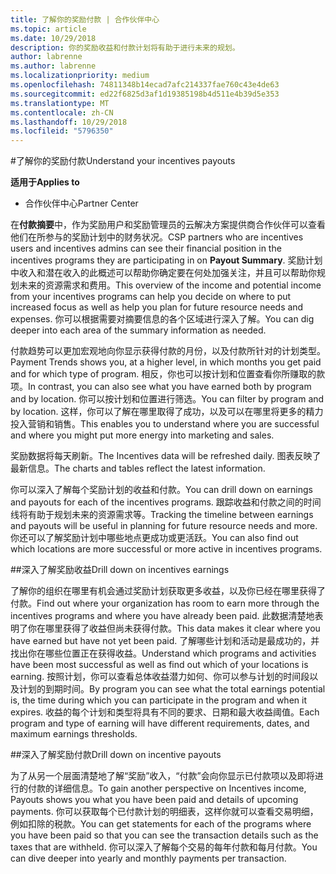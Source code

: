 ```yaml
---
title: 了解你的奖励付款 | 合作伙伴中心
ms.topic: article
ms.date: 10/29/2018
description: 你的奖励收益和付款计划将有助于进行未来的规划。
author: labrenne
ms.author: labrenne
ms.localizationpriority: medium
ms.openlocfilehash: 74811348b14ecad7afc214337fae760c43e4de63
ms.sourcegitcommit: ed22f6825d3af1d19385198b4d511e4b39d5e353
ms.translationtype: MT
ms.contentlocale: zh-CN
ms.lasthandoff: 10/29/2018
ms.locfileid: "5796350"
---
```

#<a name="understand-your-incentives-payouts"></a><span data-ttu-id="80a90-103">了解你的奖励付款</span><span class="sxs-lookup"><span data-stu-id="80a90-103">Understand your incentives payouts</span></span>

**<span data-ttu-id="80a90-104">适用于</span><span class="sxs-lookup"><span data-stu-id="80a90-104">Applies to</span></span>**

-  <span data-ttu-id="80a90-105">合作伙伴中心</span><span class="sxs-lookup"><span data-stu-id="80a90-105">Partner Center</span></span>


<span data-ttu-id="80a90-106">在**付款摘要**中，作为奖励用户和奖励管理员的云解决方案提供商合作伙伴可以查看他们在所参与的奖励计划中的财务状况。</span><span class="sxs-lookup"><span data-stu-id="80a90-106">CSP partners who are incentives users and incentives admins can see their financial position in the incentives programs they are participating in on **Payout Summary**.</span></span> <span data-ttu-id="80a90-107">奖励计划中收入和潜在收入的此概述可以帮助你确定要在何处加强关注，并且可以帮助你规划未来的资源需求和费用。</span><span class="sxs-lookup"><span data-stu-id="80a90-107">This overview of the income and potential income from your incentives programs can help you decide on where to put increased focus as well as help you plan for future resource needs and expenses.</span></span> <span data-ttu-id="80a90-108">你可以根据需要对摘要信息的各个区域进行深入了解。</span><span class="sxs-lookup"><span data-stu-id="80a90-108">You can dig deeper into each area of the summary information as needed.</span></span> 

<span data-ttu-id="80a90-109">付款趋势可以更加宏观地向你显示获得付款的月份，以及付款所针对的计划类型。</span><span class="sxs-lookup"><span data-stu-id="80a90-109">Payment Trends shows you, at a higher level, in which months you get paid and for which type of program.</span></span> <span data-ttu-id="80a90-110">相反，你也可以按计划和位置查看你所赚取的款项。</span><span class="sxs-lookup"><span data-stu-id="80a90-110">In contrast, you can also see what you have earned both by program and by location.</span></span> <span data-ttu-id="80a90-111">你可以按计划和位置进行筛选。</span><span class="sxs-lookup"><span data-stu-id="80a90-111">You can filter by program and by location.</span></span> <span data-ttu-id="80a90-112">这样，你可以了解在哪里取得了成功，以及可以在哪里将更多的精力投入营销和销售。</span><span class="sxs-lookup"><span data-stu-id="80a90-112">This enables you to understand where you are successful and where you might put more energy into marketing and sales.</span></span>

<span data-ttu-id="80a90-113">奖励数据将每天刷新。</span><span class="sxs-lookup"><span data-stu-id="80a90-113">The Incentives data will be refreshed daily.</span></span> <span data-ttu-id="80a90-114">图表反映了最新信息。</span><span class="sxs-lookup"><span data-stu-id="80a90-114">The charts and tables reflect the latest information.</span></span>

<span data-ttu-id="80a90-115">你可以深入了解每个奖励计划的收益和付款。</span><span class="sxs-lookup"><span data-stu-id="80a90-115">You can drill down on earnings and payouts for each of the incentives programs.</span></span> <span data-ttu-id="80a90-116">跟踪收益和付款之间的时间线将有助于规划未来的资源需求等。</span><span class="sxs-lookup"><span data-stu-id="80a90-116">Tracking the timeline between earnings and payouts will be useful in planning for future resource needs and more.</span></span> <span data-ttu-id="80a90-117">你还可以了解奖励计划中哪些地点更成功或更活跃。</span><span class="sxs-lookup"><span data-stu-id="80a90-117">You can also find out which locations are more successful or more active in incentives programs.</span></span> 

##<a name="drill-down-on-incentives-earnings"></a><span data-ttu-id="80a90-118">深入了解奖励收益</span><span class="sxs-lookup"><span data-stu-id="80a90-118">Drill down on incentives earnings</span></span>

<span data-ttu-id="80a90-119">了解你的组织在哪里有机会通过奖励计划获取更多收益，以及你已经在哪里获得了付款。</span><span class="sxs-lookup"><span data-stu-id="80a90-119">Find out where your organization has room to earn more through the incentives programs and where you have already been paid.</span></span> <span data-ttu-id="80a90-120">此数据清楚地表明了你在哪里获得了收益但尚未获得付款。</span><span class="sxs-lookup"><span data-stu-id="80a90-120">This data makes it clear where you have earned but have not yet been paid.</span></span>  <span data-ttu-id="80a90-121">了解哪些计划和活动是最成功的，并找出你在哪些位置正在获得收益。</span><span class="sxs-lookup"><span data-stu-id="80a90-121">Understand which programs and activities have been most successful as well as find out which of your locations is earning.</span></span> <span data-ttu-id="80a90-122">按照计划，你可以查看总体收益潜力如何、你可以参与计划的时间段以及计划的到期时间。</span><span class="sxs-lookup"><span data-stu-id="80a90-122">By program you can see what the total earnings potential is, the time during which you can participate in the program and when it expires.</span></span> <span data-ttu-id="80a90-123">收益的每个计划和类型将具有不同的要求、日期和最大收益阈值。</span><span class="sxs-lookup"><span data-stu-id="80a90-123">Each program and type of earning will have different requirements, dates, and maximum earnings thresholds.</span></span> 

##<a name="drill-down-on-incentive-payouts"></a><span data-ttu-id="80a90-124">深入了解奖励付款</span><span class="sxs-lookup"><span data-stu-id="80a90-124">Drill down on incentive payouts</span></span>

<span data-ttu-id="80a90-125">为了从另一个层面清楚地了解“奖励”收入，“付款”会向你显示已付款项以及即将进行的付款的详细信息。</span><span class="sxs-lookup"><span data-stu-id="80a90-125">To gain another perspective on Incentives income, Payouts shows you what you have been paid and details of upcoming payments.</span></span> <span data-ttu-id="80a90-126">你可以获取每个已付款计划的明细表，这样你就可以查看交易明细，例如扣除的税款。</span><span class="sxs-lookup"><span data-stu-id="80a90-126">You can get statements for each of the programs where you have been paid so that you can see the transaction details such as the taxes that are withheld.</span></span> <span data-ttu-id="80a90-127">你可以深入了解每个交易的每年付款和每月付款。</span><span class="sxs-lookup"><span data-stu-id="80a90-127">You can dive deeper into yearly and monthly payments per transaction.</span></span>